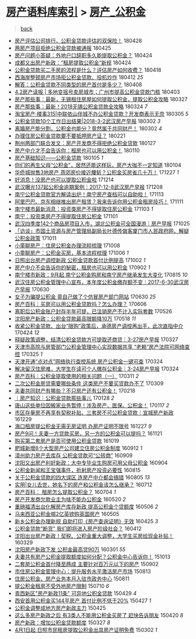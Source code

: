 [房产语料库索引](../../README.md)  > [房产_公积金](房产_公积金.md)
====
> [back](../README.md)

- [房产评估公司排行，公积金贷款评估的双保险！](http://jkwz.applinzi.com/ittc/7097039647878415366.html#%E6%88%BF%E4%BA%A7%E8%AF%84%E4%BC%B0%E5%85%AC%E5%8F%B8%E6%8E%92%E8%A1%8C%EF%BC%8C%E5%85%AC%E7%A7%AF%E9%87%91%E8%B4%B7%E6%AC%BE%E8%AF%84%E4%BC%B0%E7%9A%84%E5%8F%8C%E4%BF%9D%E9%99%A9%EF%BC%81) 180428  
- [两房产项目拒绝公积金贷款被通报](http://jkwz.applinzi.com/ittc/7095824953633145862.html#%E4%B8%A4%E6%88%BF%E4%BA%A7%E9%A1%B9%E7%9B%AE%E6%8B%92%E7%BB%9D%E5%85%AC%E7%A7%AF%E9%87%91%E8%B4%B7%E6%AC%BE%E8%A2%AB%E9%80%9A%E6%8A%A5) 180425  
- [房产问题小答疑：外地户口辞职多久能提取公积金？](http://jkwz.applinzi.com/ittc/7095552591532655633.html#%E6%88%BF%E4%BA%A7%E9%97%AE%E9%A2%98%E5%B0%8F%E7%AD%94%E7%96%91%EF%BC%9A%E5%A4%96%E5%9C%B0%E6%88%B7%E5%8F%A3%E8%BE%9E%E8%81%8C%E5%A4%9A%E4%B9%85%E8%83%BD%E6%8F%90%E5%8F%96%E5%85%AC%E7%A7%AF%E9%87%91%EF%BC%9F) 180424  
- [成都又出房产新政：“租房提取公积金”新规](http://jkwz.applinzi.com/ittc/7095513377931789323.html#%E6%88%90%E9%83%BD%E5%8F%88%E5%87%BA%E6%88%BF%E4%BA%A7%E6%96%B0%E6%94%BF%EF%BC%9A%E2%80%9C%E7%A7%9F%E6%88%BF%E6%8F%90%E5%8F%96%E5%85%AC%E7%A7%AF%E9%87%91%E2%80%9D%E6%96%B0%E8%A7%84) 180424  
- [公积金贷款买二手房的流程是什么？评估房产如何收费？](http://jkwz.applinzi.com/ittc/7093318168963712006.html#%E5%85%AC%E7%A7%AF%E9%87%91%E8%B4%B7%E6%AC%BE%E4%B9%B0%E4%BA%8C%E6%89%8B%E6%88%BF%E7%9A%84%E6%B5%81%E7%A8%8B%E6%98%AF%E4%BB%80%E4%B9%88%EF%BC%9F%E8%AF%84%E4%BC%B0%E6%88%BF%E4%BA%A7%E5%A6%82%E4%BD%95%E6%94%B6%E8%B4%B9%EF%BC%9F) 180418  
- [西海岸整顿房产市场拒公积金贷款、投机炒作](http://jkwz.applinzi.com/ittc/7091091608789582859.html#%E8%A5%BF%E6%B5%B7%E5%B2%B8%E6%95%B4%E9%A1%BF%E6%88%BF%E4%BA%A7%E5%B8%82%E5%9C%BA%E6%8B%92%E5%85%AC%E7%A7%AF%E9%87%91%E8%B4%B7%E6%AC%BE%E3%80%81%E6%8A%95%E6%9C%BA%E7%82%92%E4%BD%9C) 180412 *25* 
- [解答：公积金贷款不同类型的房产首付是多少？](http://jkwz.applinzi.com/ittc/7089553754615710727.html#%E8%A7%A3%E7%AD%94%EF%BC%9A%E5%85%AC%E7%A7%AF%E9%87%91%E8%B4%B7%E6%AC%BE%E4%B8%8D%E5%90%8C%E7%B1%BB%E5%9E%8B%E7%9A%84%E6%88%BF%E4%BA%A7%E9%A6%96%E4%BB%98%E6%98%AF%E5%A4%9A%E5%B0%91%EF%BC%9F) 180408  
- [4.2房产读报 | 多地变摇号卖房城市；广州市提高公积金贷款门槛](http://jkwz.applinzi.com/ittc/7087697229030884359.html#4.2%E6%88%BF%E4%BA%A7%E8%AF%BB%E6%8A%A5+%7C+%E5%A4%9A%E5%9C%B0%E5%8F%98%E6%91%87%E5%8F%B7%E5%8D%96%E6%88%BF%E5%9F%8E%E5%B8%82%EF%BC%9B%E5%B9%BF%E5%B7%9E%E5%B8%82%E6%8F%90%E9%AB%98%E5%85%AC%E7%A7%AF%E9%87%91%E8%B4%B7%E6%AC%BE%E9%97%A8%E6%A7%9B) 180403  
- [房产那些事：最新，无锡租住房屋如何提取公积金，提取公积金攻略](http://jkwz.applinzi.com/ittc/7083977382308611079.html#%E6%88%BF%E4%BA%A7%E9%82%A3%E4%BA%9B%E4%BA%8B%EF%BC%9A%E6%9C%80%E6%96%B0%EF%BC%8C%E6%97%A0%E9%94%A1%E7%A7%9F%E4%BD%8F%E6%88%BF%E5%B1%8B%E5%A6%82%E4%BD%95%E6%8F%90%E5%8F%96%E5%85%AC%E7%A7%AF%E9%87%91%EF%BC%8C%E6%8F%90%E5%8F%96%E5%85%AC%E7%A7%AF%E9%87%91%E6%94%BB%E7%95%A5) 180327  
- [房产那些事：最新！2018无锡公积金贷款全攻略](http://jkwz.applinzi.com/ittc/7083955876518167558.html#%E6%88%BF%E4%BA%A7%E9%82%A3%E4%BA%9B%E4%BA%8B%EF%BC%9A%E6%9C%80%E6%96%B0%EF%BC%812018%E6%97%A0%E9%94%A1%E5%85%AC%E7%A7%AF%E9%87%91%E8%B4%B7%E6%AC%BE%E5%85%A8%E6%94%BB%E7%95%A5) 180324 *7* 
- [淘宝房产·楼事315|中联依山伴城不办公积金贷款？开发商表示无奈](http://jkwz.applinzi.com/ittc/7077050132833240074.html#%E6%B7%98%E5%AE%9D%E6%88%BF%E4%BA%A7%C2%B7%E6%A5%BC%E4%BA%8B315%7C%E4%B8%AD%E8%81%94%E4%BE%9D%E5%B1%B1%E4%BC%B4%E5%9F%8E%E4%B8%8D%E5%8A%9E%E5%85%AC%E7%A7%AF%E9%87%91%E8%B4%B7%E6%AC%BE%EF%BC%9F%E5%BC%80%E5%8F%91%E5%95%86%E8%A1%A8%E7%A4%BA%E6%97%A0%E5%A5%88) 180305 *5* 
- [公积金贷款10个工作日出结果|2018-3-2武汉房产早报](http://jkwz.applinzi.com/ittc/7075786584672961553.html#%E5%85%AC%E7%A7%AF%E9%87%91%E8%B4%B7%E6%AC%BE10%E4%B8%AA%E5%B7%A5%E4%BD%9C%E6%97%A5%E5%87%BA%E7%BB%93%E6%9E%9C%7C2018-3-2%E6%AD%A6%E6%B1%89%E6%88%BF%E4%BA%A7%E6%97%A9%E6%8A%A5) 180302 *3* 
- [离婚房产能分割，公积金也能分？竟然属于共同财产！](http://jkwz.applinzi.com/ittc/7075718739649889286.html#%E7%A6%BB%E5%A9%9A%E6%88%BF%E4%BA%A7%E8%83%BD%E5%88%86%E5%89%B2%EF%BC%8C%E5%85%AC%E7%A7%AF%E9%87%91%E4%B9%9F%E8%83%BD%E5%88%86%EF%BC%9F%E7%AB%9F%E7%84%B6%E5%B1%9E%E4%BA%8E%E5%85%B1%E5%90%8C%E8%B4%A2%E4%BA%A7%EF%BC%81) 180302 *4* 
- [办理住房公积金贷款要不要抵押房产证？](http://jkwz.applinzi.com/ittc/7072311761653203975.html#%E5%8A%9E%E7%90%86%E4%BD%8F%E6%88%BF%E5%85%AC%E7%A7%AF%E9%87%91%E8%B4%B7%E6%AC%BE%E8%A6%81%E4%B8%8D%E8%A6%81%E6%8A%B5%E6%8A%BC%E6%88%BF%E4%BA%A7%E8%AF%81%EF%BC%9F) 180221  
- [荆州两部门联合发文：房产开发商不得拒绝公积金贷款](http://jkwz.applinzi.com/ittc/7063226487681844235.html#%E8%8D%86%E5%B7%9E%E4%B8%A4%E9%83%A8%E9%97%A8%E8%81%94%E5%90%88%E5%8F%91%E6%96%87%EF%BC%9A%E6%88%BF%E4%BA%A7%E5%BC%80%E5%8F%91%E5%95%86%E4%B8%8D%E5%BE%97%E6%8B%92%E7%BB%9D%E5%85%AC%E7%A7%AF%E9%87%91%E8%B4%B7%E6%AC%BE) 180127  
- [房产中介才不会告诉你：租房也可以用公积金！](http://jkwz.applinzi.com/ittc/7056918190423016464.html#%E6%88%BF%E4%BA%A7%E4%B8%AD%E4%BB%8B%E6%89%8D%E4%B8%8D%E4%BC%9A%E5%91%8A%E8%AF%89%E4%BD%A0%EF%BC%9A%E7%A7%9F%E6%88%BF%E4%B9%9F%E5%8F%AF%E4%BB%A5%E7%94%A8%E5%85%AC%E7%A7%AF%E9%87%91%EF%BC%81) 180110  
- [房产基础知识——公积金贷款](http://jkwz.applinzi.com/ittc/7054691752470905866.html#%E6%88%BF%E4%BA%A7%E5%9F%BA%E7%A1%80%E7%9F%A5%E8%AF%86%E2%80%94%E2%80%94%E5%85%AC%E7%A7%AF%E9%87%91%E8%B4%B7%E6%AC%BE) 180105 *1* 
- [你们的再生父母“公积金”，居然还能这样玩，房产大咖不一定知道](http://jkwz.applinzi.com/ittc/7054675751117259786.html#%E4%BD%A0%E4%BB%AC%E7%9A%84%E5%86%8D%E7%94%9F%E7%88%B6%E6%AF%8D%E2%80%9C%E5%85%AC%E7%A7%AF%E9%87%91%E2%80%9D%EF%BC%8C%E5%B1%85%E7%84%B6%E8%BF%98%E8%83%BD%E8%BF%99%E6%A0%B7%E7%8E%A9%EF%BC%8C%E6%88%BF%E4%BA%A7%E5%A4%A7%E5%92%96%E4%B8%8D%E4%B8%80%E5%AE%9A%E7%9F%A5%E9%81%93) 180104  
- [华侨城抛售3地房产 燕郊房价接近腰斩？公积金买房省几十万！](http://jkwz.applinzi.com/ittc/7051740705863500817.html#%E5%8D%8E%E4%BE%A8%E5%9F%8E%E6%8A%9B%E5%94%AE3%E5%9C%B0%E6%88%BF%E4%BA%A7+%E7%87%95%E9%83%8A%E6%88%BF%E4%BB%B7%E6%8E%A5%E8%BF%91%E8%85%B0%E6%96%A9%EF%BC%9F%E5%85%AC%E7%A7%AF%E9%87%91%E4%B9%B0%E6%88%BF%E7%9C%81%E5%87%A0%E5%8D%81%E4%B8%87%EF%BC%81) 171227 *1* 
- [好消息！没房产也可以提取公积金啦](http://jkwz.applinzi.com/ittc/7046850155922326544.html#%E5%A5%BD%E6%B6%88%E6%81%AF%EF%BC%81%E6%B2%A1%E6%88%BF%E4%BA%A7%E4%B9%9F%E5%8F%AF%E4%BB%A5%E6%8F%90%E5%8F%96%E5%85%AC%E7%A7%AF%E9%87%91%E5%95%A6) 171214  
- [武汉曝光137起公积金逾期案例｜2017-12-8武汉房产早报](http://jkwz.applinzi.com/ittc/7044617956288365585.html#%E6%AD%A6%E6%B1%89%E6%9B%9D%E5%85%89137%E8%B5%B7%E5%85%AC%E7%A7%AF%E9%87%91%E9%80%BE%E6%9C%9F%E6%A1%88%E4%BE%8B%EF%BD%9C2017-12-8%E6%AD%A6%E6%B1%89%E6%88%BF%E4%BA%A7%E6%97%A9%E6%8A%A5) 171208  
- [南宁公积金贷款官方解读出炉！南宁房产查档可以自助啦！](http://jkwz.applinzi.com/ittc/7035356085068760080.html#%E5%8D%97%E5%AE%81%E5%85%AC%E7%A7%AF%E9%87%91%E8%B4%B7%E6%AC%BE%E5%AE%98%E6%96%B9%E8%A7%A3%E8%AF%BB%E5%87%BA%E7%82%89%EF%BC%81%E5%8D%97%E5%AE%81%E6%88%BF%E4%BA%A7%E6%9F%A5%E6%A1%A3%E5%8F%AF%E4%BB%A5%E8%87%AA%E5%8A%A9%E5%95%A6%EF%BC%81) 171113  
- [阿里巴巴、京东相继推出房产租赁？我来告诉你用公积金租房技巧！](http://jkwz.applinzi.com/ittc/7034835874267792401.html#%E9%98%BF%E9%87%8C%E5%B7%B4%E5%B7%B4%E3%80%81%E4%BA%AC%E4%B8%9C%E7%9B%B8%E7%BB%A7%E6%8E%A8%E5%87%BA%E6%88%BF%E4%BA%A7%E7%A7%9F%E8%B5%81%EF%BC%9F%E6%88%91%E6%9D%A5%E5%91%8A%E8%AF%89%E4%BD%A0%E7%94%A8%E5%85%AC%E7%A7%AF%E9%87%91%E7%A7%9F%E6%88%BF%E6%8A%80%E5%B7%A7%EF%BC%81) 171111  
- [南宁楼市最新消息：投资类房产不得提取住房公积金](http://jkwz.applinzi.com/ittc/7031719689955312657.html#%E5%8D%97%E5%AE%81%E6%A5%BC%E5%B8%82%E6%9C%80%E6%96%B0%E6%B6%88%E6%81%AF%EF%BC%9A%E6%8A%95%E8%B5%84%E7%B1%BB%E6%88%BF%E4%BA%A7%E4%B8%8D%E5%BE%97%E6%8F%90%E5%8F%96%E4%BD%8F%E6%88%BF%E5%85%AC%E7%A7%AF%E9%87%91) 171103 *1* 
- [南宁：投资类房产不得提取住房公积金](http://jkwz.applinzi.com/ittc/7031002275248604176.html#%E5%8D%97%E5%AE%81%EF%BC%9A%E6%8A%95%E8%B5%84%E7%B1%BB%E6%88%BF%E4%BA%A7%E4%B8%8D%E5%BE%97%E6%8F%90%E5%8F%96%E4%BD%8F%E6%88%BF%E5%85%AC%E7%A7%AF%E9%87%91) 171101  
- [武汉四季度142个商品房项目入市，湖北公积金可全国漫游｜房产早报](http://jkwz.applinzi.com/ittc/7028290765103563793.html#%E6%AD%A6%E6%B1%89%E5%9B%9B%E5%AD%A3%E5%BA%A6142%E4%B8%AA%E5%95%86%E5%93%81%E6%88%BF%E9%A1%B9%E7%9B%AE%E5%85%A5%E5%B8%82%EF%BC%8C%E6%B9%96%E5%8C%97%E5%85%AC%E7%A7%AF%E9%87%91%E5%8F%AF%E5%85%A8%E5%9B%BD%E6%BC%AB%E6%B8%B8%EF%BD%9C%E6%88%BF%E4%BA%A7%E6%97%A9%E6%8A%A5) 171025  
- [「访谈」市国土资源与房产管理局副局长叶德传做客厦门市人民政府网，解疑公积金政策](http://jkwz.applinzi.com/ittc/7023239048532083728.html#%E3%80%8C%E8%AE%BF%E8%B0%88%E3%80%8D%E5%B8%82%E5%9B%BD%E5%9C%9F%E8%B5%84%E6%BA%90%E4%B8%8E%E6%88%BF%E4%BA%A7%E7%AE%A1%E7%90%86%E5%B1%80%E5%89%AF%E5%B1%80%E9%95%BF%E5%8F%B6%E5%BE%B7%E4%BC%A0%E5%81%9A%E5%AE%A2%E5%8E%A6%E9%97%A8%E5%B8%82%E4%BA%BA%E6%B0%91%E6%94%BF%E5%BA%9C%E7%BD%91%EF%BC%8C%E8%A7%A3%E7%96%91%E5%85%AC%E7%A7%AF%E9%87%91%E6%94%BF%E7%AD%96) 171011  
- [小童聊房产：住房公积金办理流程梳理](http://jkwz.applinzi.com/ittc/7021977923739976720.html#%E5%B0%8F%E7%AB%A5%E8%81%8A%E6%88%BF%E4%BA%A7%EF%BC%9A%E4%BD%8F%E6%88%BF%E5%85%AC%E7%A7%AF%E9%87%91%E5%8A%9E%E7%90%86%E6%B5%81%E7%A8%8B%E6%A2%B3%E7%90%86) 171008  
- [小童聊房产：公积金买房，基本流程梳理](http://jkwz.applinzi.com/ittc/7021234494558962705.html#%E5%B0%8F%E7%AB%A5%E8%81%8A%E6%88%BF%E4%BA%A7%EF%BC%9A%E5%85%AC%E7%A7%AF%E9%87%91%E4%B9%B0%E6%88%BF%EF%BC%8C%E5%9F%BA%E6%9C%AC%E6%B5%81%E7%A8%8B%E6%A2%B3%E7%90%86) 171006 *1* 
- [日照出台房产调控新政 公积金贷款首付比例提高](http://jkwz.applinzi.com/ittc/7019904771258057745.html#%E6%97%A5%E7%85%A7%E5%87%BA%E5%8F%B0%E6%88%BF%E4%BA%A7%E8%B0%83%E6%8E%A7%E6%96%B0%E6%94%BF+%E5%85%AC%E7%A7%AF%E9%87%91%E8%B4%B7%E6%AC%BE%E9%A6%96%E4%BB%98%E6%AF%94%E4%BE%8B%E6%8F%90%E9%AB%98) 171002 *1* 
- [房产中介不会告诉你的秘密，租房也可以用公积金](http://jkwz.applinzi.com/ittc/7008762459530462224.html#%E6%88%BF%E4%BA%A7%E4%B8%AD%E4%BB%8B%E4%B8%8D%E4%BC%9A%E5%91%8A%E8%AF%89%E4%BD%A0%E7%9A%84%E7%A7%98%E5%AF%86%EF%BC%8C%E7%A7%9F%E6%88%BF%E4%B9%9F%E5%8F%AF%E4%BB%A5%E7%94%A8%E5%85%AC%E7%A7%AF%E9%87%91) 170902 *1* 
- [南宁楼市新政：9月起 南宁公积金购房和南宁房产继承发生大变化](http://jkwz.applinzi.com/ittc/7002027952920069136.html#%E5%8D%97%E5%AE%81%E6%A5%BC%E5%B8%82%E6%96%B0%E6%94%BF%EF%BC%9A9%E6%9C%88%E8%B5%B7+%E5%8D%97%E5%AE%81%E5%85%AC%E7%A7%AF%E9%87%91%E8%B4%AD%E6%88%BF%E5%92%8C%E5%8D%97%E5%AE%81%E6%88%BF%E4%BA%A7%E7%BB%A7%E6%89%BF%E5%8F%91%E7%94%9F%E5%A4%A7%E5%8F%98%E5%8C%96) 170815 *10* 
- [武汉住房公积金管理中心宣布，本年度公积金缴存额不变｜2017-6-30武汉房产早报](http://jkwz.applinzi.com/ittc/6984873714297340933.html#%E6%AD%A6%E6%B1%89%E4%BD%8F%E6%88%BF%E5%85%AC%E7%A7%AF%E9%87%91%E7%AE%A1%E7%90%86%E4%B8%AD%E5%BF%83%E5%AE%A3%E5%B8%83%EF%BC%8C%E6%9C%AC%E5%B9%B4%E5%BA%A6%E5%85%AC%E7%A7%AF%E9%87%91%E7%BC%B4%E5%AD%98%E9%A2%9D%E4%B8%8D%E5%8F%98%EF%BD%9C2017-6-30%E6%AD%A6%E6%B1%89%E6%88%BF%E4%BA%A7%E6%97%A9%E6%8A%A5) 170630  
- [女子为骗提公积金 竟自己做了个仿冒房产部门网站](http://jkwz.applinzi.com/ittc/6984854013844390917.html#%E5%A5%B3%E5%AD%90%E4%B8%BA%E9%AA%97%E6%8F%90%E5%85%AC%E7%A7%AF%E9%87%91+%E7%AB%9F%E8%87%AA%E5%B7%B1%E5%81%9A%E4%BA%86%E4%B8%AA%E4%BB%BF%E5%86%92%E6%88%BF%E4%BA%A7%E9%83%A8%E9%97%A8%E7%BD%91%E7%AB%99) 170630 *25* 
- [房产百科｜买房可以用公积金贷款吗？怎么办理？](http://jkwz.applinzi.com/ittc/6975986481188307973.html#%E6%88%BF%E4%BA%A7%E7%99%BE%E7%A7%91%EF%BD%9C%E4%B9%B0%E6%88%BF%E5%8F%AF%E4%BB%A5%E7%94%A8%E5%85%AC%E7%A7%AF%E9%87%91%E8%B4%B7%E6%AC%BE%E5%90%97%EF%BC%9F%E6%80%8E%E4%B9%88%E5%8A%9E%E7%90%86%EF%BC%9F) 170606  
- [离职后公积金账户封存半年可提，已注销房产不计入实际套数](http://jkwz.applinzi.com/ittc/6971923470211351556.html#%E7%A6%BB%E8%81%8C%E5%90%8E%E5%85%AC%E7%A7%AF%E9%87%91%E8%B4%A6%E6%88%B7%E5%B0%81%E5%AD%98%E5%8D%8A%E5%B9%B4%E5%8F%AF%E6%8F%90%EF%BC%8C%E5%B7%B2%E6%B3%A8%E9%94%80%E6%88%BF%E4%BA%A7%E4%B8%8D%E8%AE%A1%E5%85%A5%E5%AE%9E%E9%99%85%E5%A5%97%E6%95%B0) 170526  
- [沈阳房产新政：公积金贷款最高限额降10万](http://jkwz.applinzi.com/ittc/6969127413039498245.html#%E6%B2%88%E9%98%B3%E6%88%BF%E4%BA%A7%E6%96%B0%E6%94%BF%EF%BC%9A%E5%85%AC%E7%A7%AF%E9%87%91%E8%B4%B7%E6%AC%BE%E6%9C%80%E9%AB%98%E9%99%90%E9%A2%9D%E9%99%8D10%E4%B8%87) 170518 *11* 
- [收紧公积金贷款、出台“限购”政策后，承德房产调控再出手，此次直指中介](http://jkwz.applinzi.com/ittc/6960163263479284740.html#%E6%94%B6%E7%B4%A7%E5%85%AC%E7%A7%AF%E9%87%91%E8%B4%B7%E6%AC%BE%E3%80%81%E5%87%BA%E5%8F%B0%E2%80%9C%E9%99%90%E8%B4%AD%E2%80%9D%E6%94%BF%E7%AD%96%E5%90%8E%EF%BC%8C%E6%89%BF%E5%BE%B7%E6%88%BF%E4%BA%A7%E8%B0%83%E6%8E%A7%E5%86%8D%E5%87%BA%E6%89%8B%EF%BC%8C%E6%AD%A4%E6%AC%A1%E7%9B%B4%E6%8C%87%E4%B8%AD%E4%BB%8B) 170424 *12* 
- [释疑政策调整，结清公积金贷款方可提取还商贷｜3-27房产早报](http://jkwz.applinzi.com/ittc/6949624680708310020.html#%E9%87%8A%E7%96%91%E6%94%BF%E7%AD%96%E8%B0%83%E6%95%B4%EF%BC%8C%E7%BB%93%E6%B8%85%E5%85%AC%E7%A7%AF%E9%87%91%E8%B4%B7%E6%AC%BE%E6%96%B9%E5%8F%AF%E6%8F%90%E5%8F%96%E8%BF%98%E5%95%86%E8%B4%B7%EF%BD%9C3-27%E6%88%BF%E4%BA%A7%E6%97%A9%E6%8A%A5) 170327  
- [天津市高院与房管部门公积金管理中心实现数据共享 “老赖”房产法院可网络查控](http://jkwz.applinzi.com/ittc/6948859286670279684.html#%E5%A4%A9%E6%B4%A5%E5%B8%82%E9%AB%98%E9%99%A2%E4%B8%8E%E6%88%BF%E7%AE%A1%E9%83%A8%E9%97%A8%E5%85%AC%E7%A7%AF%E9%87%91%E7%AE%A1%E7%90%86%E4%B8%AD%E5%BF%83%E5%AE%9E%E7%8E%B0%E6%95%B0%E6%8D%AE%E5%85%B1%E4%BA%AB+%E2%80%9C%E8%80%81%E8%B5%96%E2%80%9D%E6%88%BF%E4%BA%A7%E6%B3%95%E9%99%A2%E5%8F%AF%E7%BD%91%E7%BB%9C%E6%9F%A5%E6%8E%A7) 170325 *1* 
- [天津开通“点对点”网络执行查控系统 房产公积金一键可查](http://jkwz.applinzi.com/ittc/6948690965601715205.html#%E5%A4%A9%E6%B4%A5%E5%BC%80%E9%80%9A%E2%80%9C%E7%82%B9%E5%AF%B9%E7%82%B9%E2%80%9D%E7%BD%91%E7%BB%9C%E6%89%A7%E8%A1%8C%E6%9F%A5%E6%8E%A7%E7%B3%BB%E7%BB%9F+%E6%88%BF%E4%BA%A7%E5%85%AC%E7%A7%AF%E9%87%91%E4%B8%80%E9%94%AE%E5%8F%AF%E6%9F%A5) 170324  
- [解决留汉住房难，大学生在读可个人缴存公积金｜3-24房产早报](http://jkwz.applinzi.com/ittc/6948514737791960068.html#%E8%A7%A3%E5%86%B3%E7%95%99%E6%B1%89%E4%BD%8F%E6%88%BF%E9%9A%BE%EF%BC%8C%E5%A4%A7%E5%AD%A6%E7%94%9F%E5%9C%A8%E8%AF%BB%E5%8F%AF%E4%B8%AA%E4%BA%BA%E7%BC%B4%E5%AD%98%E5%85%AC%E7%A7%AF%E9%87%91%EF%BD%9C3-24%E6%88%BF%E4%BA%A7%E6%97%A9%E6%8A%A5) 170324  
- [房产百科｜公积金提取使用的相关问题（一）](http://jkwz.applinzi.com/ittc/6943825296536110085.html#%E6%88%BF%E4%BA%A7%E7%99%BE%E7%A7%91%EF%BD%9C%E5%85%AC%E7%A7%AF%E9%87%91%E6%8F%90%E5%8F%96%E4%BD%BF%E7%94%A8%E7%9A%84%E7%9B%B8%E5%85%B3%E9%97%AE%E9%A2%98%EF%BC%88%E4%B8%80%EF%BC%89) 170311 *2* 
- [二次公积金房贷需要哪些条件 这类房产不要买贷款办不了](http://jkwz.applinzi.com/ittc/6943075885505840132.html#%E4%BA%8C%E6%AC%A1%E5%85%AC%E7%A7%AF%E9%87%91%E6%88%BF%E8%B4%B7%E9%9C%80%E8%A6%81%E5%93%AA%E4%BA%9B%E6%9D%A1%E4%BB%B6+%E8%BF%99%E7%B1%BB%E6%88%BF%E4%BA%A7%E4%B8%8D%E8%A6%81%E4%B9%B0%E8%B4%B7%E6%AC%BE%E5%8A%9E%E4%B8%8D%E4%BA%86) 170309  
- [夫妻共同财产有哪些？不只房产还有公积金！](http://jkwz.applinzi.com/ittc/6935654112527123461.html#%E5%A4%AB%E5%A6%BB%E5%85%B1%E5%90%8C%E8%B4%A2%E4%BA%A7%E6%9C%89%E5%93%AA%E4%BA%9B%EF%BC%9F%E4%B8%8D%E5%8F%AA%E6%88%BF%E4%BA%A7%E8%BF%98%E6%9C%89%E5%85%AC%E7%A7%AF%E9%87%91%EF%BC%81) 170218  
- [｜房产知识｜公积金贷款那些事儿](http://jkwz.applinzi.com/ittc/6928144124489499652.html#%EF%BD%9C%E6%88%BF%E4%BA%A7%E7%9F%A5%E8%AF%86%EF%BD%9C%E5%85%AC%E7%A7%AF%E9%87%91%E8%B4%B7%E6%AC%BE%E9%82%A3%E4%BA%9B%E4%BA%8B%E5%84%BF) 170128 *2* 
- [唐山这些单位因搬家业务暂停！涉及房产、医保、公积金！](http://jkwz.applinzi.com/ittc/6924165876814447620.html#%E5%94%90%E5%B1%B1%E8%BF%99%E4%BA%9B%E5%8D%95%E4%BD%8D%E5%9B%A0%E6%90%AC%E5%AE%B6%E4%B8%9A%E5%8A%A1%E6%9A%82%E5%81%9C%EF%BC%81%E6%B6%89%E5%8F%8A%E6%88%BF%E4%BA%A7%E3%80%81%E5%8C%BB%E4%BF%9D%E3%80%81%E5%85%AC%E7%A7%AF%E9%87%91%EF%BC%81) 170117 *2* 
- [市区存量房不再享有契税补贴，三套房不可公积金贷款｜宣城房产新政](http://jkwz.applinzi.com/ittc/6917108180890158084.html#%E5%B8%82%E5%8C%BA%E5%AD%98%E9%87%8F%E6%88%BF%E4%B8%8D%E5%86%8D%E4%BA%AB%E6%9C%89%E5%A5%91%E7%A8%8E%E8%A1%A5%E8%B4%B4%EF%BC%8C%E4%B8%89%E5%A5%97%E6%88%BF%E4%B8%8D%E5%8F%AF%E5%85%AC%E7%A7%AF%E9%87%91%E8%B4%B7%E6%AC%BE%EF%BD%9C%E5%AE%A3%E5%9F%8E%E6%88%BF%E4%BA%A7%E6%96%B0%E6%94%BF) 161229  
- [海口租房提公积金无需无房证明 办房产证明不限号](http://jkwz.applinzi.com/ittc/6916249595511571461.html#%E6%B5%B7%E5%8F%A3%E7%A7%9F%E6%88%BF%E6%8F%90%E5%85%AC%E7%A7%AF%E9%87%91%E6%97%A0%E9%9C%80%E6%97%A0%E6%88%BF%E8%AF%81%E6%98%8E+%E5%8A%9E%E6%88%BF%E4%BA%A7%E8%AF%81%E6%98%8E%E4%B8%8D%E9%99%90%E5%8F%B7) 161227 *9* 
- [房产9问！夫妻一方贷款买房，另一方的公积金可以提吗？](http://jkwz.applinzi.com/ittc/6902879706193331205.html#%E6%88%BF%E4%BA%A79%E9%97%AE%EF%BC%81%E5%A4%AB%E5%A6%BB%E4%B8%80%E6%96%B9%E8%B4%B7%E6%AC%BE%E4%B9%B0%E6%88%BF%EF%BC%8C%E5%8F%A6%E4%B8%80%E6%96%B9%E7%9A%84%E5%85%AC%E7%A7%AF%E9%87%91%E5%8F%AF%E4%BB%A5%E6%8F%90%E5%90%97%EF%BC%9F) 161121  
- [购买第二套房产是否可使用公积金贷款](http://jkwz.applinzi.com/ittc/6890713764923442180.html#%E8%B4%AD%E4%B9%B0%E7%AC%AC%E4%BA%8C%E5%A5%97%E6%88%BF%E4%BA%A7%E6%98%AF%E5%90%A6%E5%8F%AF%E4%BD%BF%E7%94%A8%E5%85%AC%E7%A7%AF%E9%87%91%E8%B4%B7%E6%AC%BE) 161019  
- [肥城新增8个大型房产公司建立住房公积金制度](http://jkwz.applinzi.com/ittc/6877015239119340548.html#%E8%82%A5%E5%9F%8E%E6%96%B0%E5%A2%9E8%E4%B8%AA%E5%A4%A7%E5%9E%8B%E6%88%BF%E4%BA%A7%E5%85%AC%E5%8F%B8%E5%BB%BA%E7%AB%8B%E4%BD%8F%E6%88%BF%E5%85%AC%E7%A7%AF%E9%87%91%E5%88%B6%E5%BA%A6) 160912 *1* 
- [漳州助力房产去库存 公积金贷款可“公转商”](http://jkwz.applinzi.com/ittc/6875873326999798788.html#%E6%BC%B3%E5%B7%9E%E5%8A%A9%E5%8A%9B%E6%88%BF%E4%BA%A7%E5%8E%BB%E5%BA%93%E5%AD%98+%E5%85%AC%E7%A7%AF%E9%87%91%E8%B4%B7%E6%AC%BE%E5%8F%AF%E2%80%9C%E5%85%AC%E8%BD%AC%E5%95%86%E2%80%9D) 160909  
- [沈阳又出房产利好新政：大中专毕业生购房可用父母公积金](http://jkwz.applinzi.com/ittc/6874102453032715268.html#%E6%B2%88%E9%98%B3%E5%8F%88%E5%87%BA%E6%88%BF%E4%BA%A7%E5%88%A9%E5%A5%BD%E6%96%B0%E6%94%BF%EF%BC%9A%E5%A4%A7%E4%B8%AD%E4%B8%93%E6%AF%95%E4%B8%9A%E7%94%9F%E8%B4%AD%E6%88%BF%E5%8F%AF%E7%94%A8%E7%88%B6%E6%AF%8D%E5%85%AC%E7%A7%AF%E9%87%91) 160904  
- [公积金新闻和王宝强事件，折射房产投资必要性](http://jkwz.applinzi.com/ittc/6866558819601220613.html#%E5%85%AC%E7%A7%AF%E9%87%91%E6%96%B0%E9%97%BB%E5%92%8C%E7%8E%8B%E5%AE%9D%E5%BC%BA%E4%BA%8B%E4%BB%B6%EF%BC%8C%E6%8A%98%E5%B0%84%E6%88%BF%E4%BA%A7%E6%8A%95%E8%B5%84%E5%BF%85%E8%A6%81%E6%80%A7) 160815  
- [关于公积金贷款的四大误区 连房产中介都会搞错](http://jkwz.applinzi.com/ittc/6862824091458995204.html#%E5%85%B3%E4%BA%8E%E5%85%AC%E7%A7%AF%E9%87%91%E8%B4%B7%E6%AC%BE%E7%9A%84%E5%9B%9B%E5%A4%A7%E8%AF%AF%E5%8C%BA+%E8%BF%9E%E6%88%BF%E4%BA%A7%E4%B8%AD%E4%BB%8B%E9%83%BD%E4%BC%9A%E6%90%9E%E9%94%99) 160805 *13* 
- [实用|女儿去世，她名下的房产和公积金该怎么继承？](http://jkwz.applinzi.com/ittc/6853953413821498372.html#%E5%AE%9E%E7%94%A8%7C%E5%A5%B3%E5%84%BF%E5%8E%BB%E4%B8%96%EF%BC%8C%E5%A5%B9%E5%90%8D%E4%B8%8B%E7%9A%84%E6%88%BF%E4%BA%A7%E5%92%8C%E5%85%AC%E7%A7%AF%E9%87%91%E8%AF%A5%E6%80%8E%E4%B9%88%E7%BB%A7%E6%89%BF%EF%BC%9F) 160712  
- [房产百科： 租房怎么提取公积金？](http://jkwz.applinzi.com/ittc/6850997019371635717.html#%E6%88%BF%E4%BA%A7%E7%99%BE%E7%A7%91%EF%BC%9A+%E7%A7%9F%E6%88%BF%E6%80%8E%E4%B9%88%E6%8F%90%E5%8F%96%E5%85%AC%E7%A7%AF%E9%87%91%EF%BC%9F) 160704 *1* 
- [房产开发商欠款业主为啥不能办公积金](http://jkwz.applinzi.com/ittc/6834243699869221892.html#%E6%88%BF%E4%BA%A7%E5%BC%80%E5%8F%91%E5%95%86%E6%AC%A0%E6%AC%BE%E4%B8%9A%E4%B8%BB%E4%B8%BA%E5%95%A5%E4%B8%8D%E8%83%BD%E5%8A%9E%E5%85%AC%E7%A7%AF%E9%87%91) 160520 *2* 
- [重磅福清出台化解房产库存新政 提高公积金个贷额度](http://jkwz.applinzi.com/ittc/6829172453150295044.html#%E9%87%8D%E7%A3%85%E7%A6%8F%E6%B8%85%E5%87%BA%E5%8F%B0%E5%8C%96%E8%A7%A3%E6%88%BF%E4%BA%A7%E5%BA%93%E5%AD%98%E6%96%B0%E6%94%BF+%E6%8F%90%E9%AB%98%E5%85%AC%E7%A7%AF%E9%87%91%E4%B8%AA%E8%B4%B7%E9%A2%9D%E5%BA%A6) 160506 *2* 
- [马来西亚公积金掷2亿英镑购英国房产](http://jkwz.applinzi.com/ittc/6828685643366269956.html#%E9%A9%AC%E6%9D%A5%E8%A5%BF%E4%BA%9A%E5%85%AC%E7%A7%AF%E9%87%91%E6%8E%B72%E4%BA%BF%E8%8B%B1%E9%95%91%E8%B4%AD%E8%8B%B1%E5%9B%BD%E6%88%BF%E4%BA%A7) 160505  
- [新乡公积金办理新规 自助打印《房产查询证明》无效](http://jkwz.applinzi.com/ittc/6825124165887460357.html#%E6%96%B0%E4%B9%A1%E5%85%AC%E7%A7%AF%E9%87%91%E5%8A%9E%E7%90%86%E6%96%B0%E8%A7%84+%E8%87%AA%E5%8A%A9%E6%89%93%E5%8D%B0%E3%80%8A%E6%88%BF%E4%BA%A7%E6%9F%A5%E8%AF%A2%E8%AF%81%E6%98%8E%E3%80%8B%E6%97%A0%E6%95%88) 160425 *3* 
- [公积金贷款“断货” 我们即将进入房产阶级社会？](http://jkwz.applinzi.com/ittc/6820284681001894917.html#%E5%85%AC%E7%A7%AF%E9%87%91%E8%B4%B7%E6%AC%BE%E2%80%9C%E6%96%AD%E8%B4%A7%E2%80%9D+%E6%88%91%E4%BB%AC%E5%8D%B3%E5%B0%86%E8%BF%9B%E5%85%A5%E6%88%BF%E4%BA%A7%E9%98%B6%E7%BA%A7%E7%A4%BE%E4%BC%9A%EF%BC%9F) 160412  
- [沈阳出台房产新政！契税、公积金重大调整，大学生买房给现金补贴！](http://jkwz.applinzi.com/ittc/6814842727099270148.html#%E6%B2%88%E9%98%B3%E5%87%BA%E5%8F%B0%E6%88%BF%E4%BA%A7%E6%96%B0%E6%94%BF%EF%BC%81%E5%A5%91%E7%A8%8E%E3%80%81%E5%85%AC%E7%A7%AF%E9%87%91%E9%87%8D%E5%A4%A7%E8%B0%83%E6%95%B4%EF%BC%8C%E5%A4%A7%E5%AD%A6%E7%94%9F%E4%B9%B0%E6%88%BF%E7%BB%99%E7%8E%B0%E9%87%91%E8%A1%A5%E8%B4%B4%EF%BC%81) 160329  
- [沈阳房产新政下发 公积金最高贷90万](http://jkwz.applinzi.com/ittc/6804708326587761668.html#%E6%B2%88%E9%98%B3%E6%88%BF%E4%BA%A7%E6%96%B0%E6%94%BF%E4%B8%8B%E5%8F%91+%E5%85%AC%E7%A7%AF%E9%87%91%E6%9C%80%E9%AB%98%E8%B4%B790%E4%B8%87) 160301 *55* 
- [夫妻共有房产公积金提取额度如何分配？公积金中心告诉你！](http://jkwz.applinzi.com/ittc/6752627224803247108.html#%E5%A4%AB%E5%A6%BB%E5%85%B1%E6%9C%89%E6%88%BF%E4%BA%A7%E5%85%AC%E7%A7%AF%E9%87%91%E6%8F%90%E5%8F%96%E9%A2%9D%E5%BA%A6%E5%A6%82%E4%BD%95%E5%88%86%E9%85%8D%EF%BC%9F%E5%85%AC%E7%A7%AF%E9%87%91%E4%B8%AD%E5%BF%83%E5%91%8A%E8%AF%89%E4%BD%A0%EF%BC%81) 151013  
- [二套房公积金首付降至两成 主要针对百万元以下的房产](http://jkwz.applinzi.com/ittc/6737368468720124933.html#%E4%BA%8C%E5%A5%97%E6%88%BF%E5%85%AC%E7%A7%AF%E9%87%91%E9%A6%96%E4%BB%98%E9%99%8D%E8%87%B3%E4%B8%A4%E6%88%90+%E4%B8%BB%E8%A6%81%E9%92%88%E5%AF%B9%E7%99%BE%E4%B8%87%E5%85%83%E4%BB%A5%E4%B8%8B%E7%9A%84%E6%88%BF%E4%BA%A7) 150902  
- [市住房公积金管理中心：提升服务水平激活房产市场](http://jkwz.applinzi.com/ittc/547650615700865164.html#%E5%B8%82%E4%BD%8F%E6%88%BF%E5%85%AC%E7%A7%AF%E9%87%91%E7%AE%A1%E7%90%86%E4%B8%AD%E5%BF%83%EF%BC%9A%E6%8F%90%E5%8D%87%E6%9C%8D%E5%8A%A1%E6%B0%B4%E5%B9%B3%E6%BF%80%E6%B4%BB%E6%88%BF%E4%BA%A7%E5%B8%82%E5%9C%BA) 150813  
- [住房公积金、房产业务本月入驻市政务中心](http://jkwz.applinzi.com/ittc/547650611437067918.html#%E4%BD%8F%E6%88%BF%E5%85%AC%E7%A7%AF%E9%87%91%E3%80%81%E6%88%BF%E4%BA%A7%E4%B8%9A%E5%8A%A1%E6%9C%AC%E6%9C%88%E5%85%A5%E9%A9%BB%E5%B8%82%E6%94%BF%E5%8A%A1%E4%B8%AD%E5%BF%83) 150811  
- [提公积金租房不受外地房产限制](http://jkwz.applinzi.com/ittc/547650611429245945.html#%E6%8F%90%E5%85%AC%E7%A7%AF%E9%87%91%E7%A7%9F%E6%88%BF%E4%B8%8D%E5%8F%97%E5%A4%96%E5%9C%B0%E6%88%BF%E4%BA%A7%E9%99%90%E5%88%B6) 150710 *6* 
- [青西新区&quot;房产新政11条&quot; 可异地公积金贷款](http://jkwz.applinzi.com/ittc/547650611406701542.html#%E9%9D%92%E8%A5%BF%E6%96%B0%E5%8C%BA%26quot%3B%E6%88%BF%E4%BA%A7%E6%96%B0%E6%94%BF11%E6%9D%A1%26quot%3B+%E5%8F%AF%E5%BC%82%E5%9C%B0%E5%85%AC%E7%A7%AF%E9%87%91%E8%B4%B7%E6%AC%BE) 150429 *4* 
- [西安首用公积金买144平房产 首付比例不低于20%](http://jkwz.applinzi.com/ittc/547650611408104505.html#%E8%A5%BF%E5%AE%89%E9%A6%96%E7%94%A8%E5%85%AC%E7%A7%AF%E9%87%91%E4%B9%B0144%E5%B9%B3%E6%88%BF%E4%BA%A7+%E9%A6%96%E4%BB%98%E6%AF%94%E4%BE%8B%E4%B8%8D%E4%BD%8E%E4%BA%8E20%25) 150427 *1* 
- [公积金调整成地方房产新政主力](http://jkwz.applinzi.com/ittc/547650611406595568.html#%E5%85%AC%E7%A7%AF%E9%87%91%E8%B0%83%E6%95%B4%E6%88%90%E5%9C%B0%E6%96%B9%E6%88%BF%E4%BA%A7%E6%96%B0%E6%94%BF%E4%B8%BB%E5%8A%9B) 150425  
- [这么多房产新政之后 有3类人不能用公积金买房了 赶快告诉朋友](http://jkwz.applinzi.com/ittc/547650611404866346.html#%E8%BF%99%E4%B9%88%E5%A4%9A%E6%88%BF%E4%BA%A7%E6%96%B0%E6%94%BF%E4%B9%8B%E5%90%8E+%E6%9C%893%E7%B1%BB%E4%BA%BA%E4%B8%8D%E8%83%BD%E7%94%A8%E5%85%AC%E7%A7%AF%E9%87%91%E4%B9%B0%E6%88%BF%E4%BA%86+%E8%B5%B6%E5%BF%AB%E5%91%8A%E8%AF%89%E6%9C%8B%E5%8F%8B) 150420 *8* 
- [房产新政：增加公积金贷款额度](http://jkwz.applinzi.com/ittc/547650611400587071.html#%E6%88%BF%E4%BA%A7%E6%96%B0%E6%94%BF%EF%BC%9A%E5%A2%9E%E5%8A%A0%E5%85%AC%E7%A7%AF%E9%87%91%E8%B4%B7%E6%AC%BE%E9%A2%9D%E5%BA%A6) 150327 *8* 
- [4月1日起 日照市民租房提取公积金出具房产证明免费](http://jkwz.applinzi.com/ittc/547650611394884625.html#4%E6%9C%881%E6%97%A5%E8%B5%B7+%E6%97%A5%E7%85%A7%E5%B8%82%E6%B0%91%E7%A7%9F%E6%88%BF%E6%8F%90%E5%8F%96%E5%85%AC%E7%A7%AF%E9%87%91%E5%87%BA%E5%85%B7%E6%88%BF%E4%BA%A7%E8%AF%81%E6%98%8E%E5%85%8D%E8%B4%B9) 150302 *1* 
